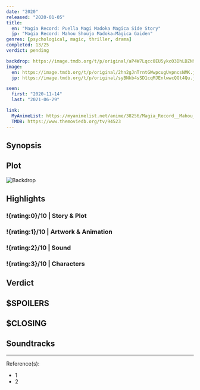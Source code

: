 ```yaml
---
date: "2020"
released: "2020-01-05"
title:
  en: "Magia Record: Puella Magi Madoka Magica Side Story"
  jp: "Magia Record: Mahou Shoujo Madoka☆Magica Gaiden"
genres: [psychological, magic, thriller, drama]
completed: 13/25
verdict: pending

backdrop: https://image.tmdb.org/t/p/original/aP4W7Lqcc0EU5ykc03DhLDZN9uP.jpg
image:
  en: https://image.tmdb.org/t/p/original/2hn2gJnTrntGWwpcugUvpncsNMK.jpg
  jp: https://image.tmdb.org/t/p/original/syBNkb4sSD1cqMJEnlwwcQGt4Qu.jpg

seen:
  first: "2020-11-14"
  last: "2021-06-29"

link:
  MyAnimeList: https://myanimelist.net/anime/38256/Magia_Record__Mahou_Shoujo_Madoka%E2%98%86Magica_Gaiden_TV
  TMDB: https://www.themoviedb.org/tv/94523
---
```



## Synopsis

## Plot

![Backdrop]()

## Highlights

### !{rating:0}/10 | Story & Plot

### !{rating:1}/10 | Artwork & Animation

### !{rating:2}/10 | Sound

### !{rating:3}/10 | Characters

## Verdict

## $SPOILERS

## $CLOSING

## Soundtracks

***
Reference(s):

- 1
- 2
